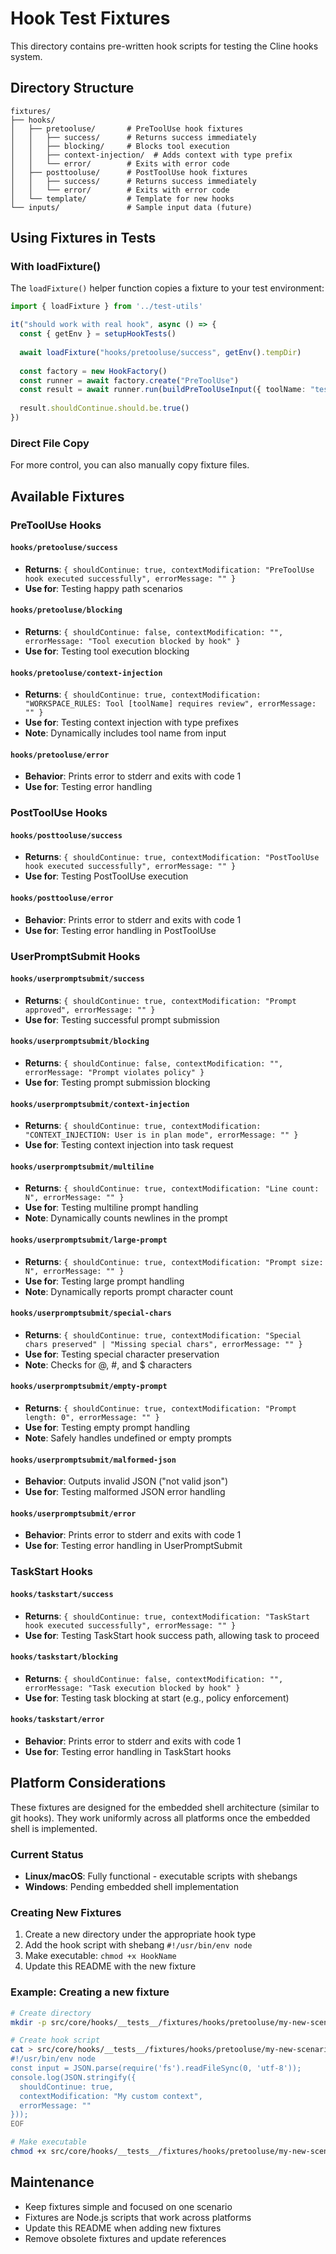 # Hook Test Fixtures

This directory contains pre-written hook scripts for testing the Cline hooks system.

## Directory Structure

```
fixtures/
├── hooks/
│   ├── pretooluse/       # PreToolUse hook fixtures
│   │   ├── success/      # Returns success immediately
│   │   ├── blocking/     # Blocks tool execution
│   │   ├── context-injection/  # Adds context with type prefix
│   │   └── error/        # Exits with error code
│   ├── posttooluse/      # PostToolUse hook fixtures
│   │   ├── success/      # Returns success immediately
│   │   └── error/        # Exits with error code
│   └── template/         # Template for new hooks
└── inputs/               # Sample input data (future)
```

## Using Fixtures in Tests

### With loadFixture()

The `loadFixture()` helper function copies a fixture to your test environment:

```typescript
import { loadFixture } from '../test-utils'

it("should work with real hook", async () => {
  const { getEnv } = setupHookTests()
  
  await loadFixture("hooks/pretooluse/success", getEnv().tempDir)
  
  const factory = new HookFactory()
  const runner = await factory.create("PreToolUse")
  const result = await runner.run(buildPreToolUseInput({ toolName: "test_tool" }))
  
  result.shouldContinue.should.be.true()
})
```

### Direct File Copy

For more control, you can also manually copy fixture files.

## Available Fixtures

### PreToolUse Hooks

#### `hooks/pretooluse/success`
- **Returns**: `{ shouldContinue: true, contextModification: "PreToolUse hook executed successfully", errorMessage: "" }`
- **Use for**: Testing happy path scenarios

#### `hooks/pretooluse/blocking`
- **Returns**: `{ shouldContinue: false, contextModification: "", errorMessage: "Tool execution blocked by hook" }`
- **Use for**: Testing tool execution blocking

#### `hooks/pretooluse/context-injection`
- **Returns**: `{ shouldContinue: true, contextModification: "WORKSPACE_RULES: Tool [toolName] requires review", errorMessage: "" }`
- **Use for**: Testing context injection with type prefixes
- **Note**: Dynamically includes tool name from input

#### `hooks/pretooluse/error`
- **Behavior**: Prints error to stderr and exits with code 1
- **Use for**: Testing error handling

### PostToolUse Hooks

#### `hooks/posttooluse/success`
- **Returns**: `{ shouldContinue: true, contextModification: "PostToolUse hook executed successfully", errorMessage: "" }`
- **Use for**: Testing PostToolUse execution

#### `hooks/posttooluse/error`
- **Behavior**: Prints error to stderr and exits with code 1
- **Use for**: Testing error handling in PostToolUse

### UserPromptSubmit Hooks

#### `hooks/userpromptsubmit/success`
- **Returns**: `{ shouldContinue: true, contextModification: "Prompt approved", errorMessage: "" }`
- **Use for**: Testing successful prompt submission

#### `hooks/userpromptsubmit/blocking`
- **Returns**: `{ shouldContinue: false, contextModification: "", errorMessage: "Prompt violates policy" }`
- **Use for**: Testing prompt submission blocking

#### `hooks/userpromptsubmit/context-injection`
- **Returns**: `{ shouldContinue: true, contextModification: "CONTEXT_INJECTION: User is in plan mode", errorMessage: "" }`
- **Use for**: Testing context injection into task request

#### `hooks/userpromptsubmit/multiline`
- **Returns**: `{ shouldContinue: true, contextModification: "Line count: N", errorMessage: "" }`
- **Use for**: Testing multiline prompt handling
- **Note**: Dynamically counts newlines in the prompt

#### `hooks/userpromptsubmit/large-prompt`
- **Returns**: `{ shouldContinue: true, contextModification: "Prompt size: N", errorMessage: "" }`
- **Use for**: Testing large prompt handling
- **Note**: Dynamically reports prompt character count

#### `hooks/userpromptsubmit/special-chars`
- **Returns**: `{ shouldContinue: true, contextModification: "Special chars preserved" | "Missing special chars", errorMessage: "" }`
- **Use for**: Testing special character preservation
- **Note**: Checks for @, #, and $ characters

#### `hooks/userpromptsubmit/empty-prompt`
- **Returns**: `{ shouldContinue: true, contextModification: "Prompt length: 0", errorMessage: "" }`
- **Use for**: Testing empty prompt handling
- **Note**: Safely handles undefined or empty prompts

#### `hooks/userpromptsubmit/malformed-json`
- **Behavior**: Outputs invalid JSON ("not valid json")
- **Use for**: Testing malformed JSON error handling

#### `hooks/userpromptsubmit/error`
- **Behavior**: Prints error to stderr and exits with code 1
- **Use for**: Testing error handling in UserPromptSubmit

### TaskStart Hooks

#### `hooks/taskstart/success`
- **Returns**: `{ shouldContinue: true, contextModification: "TaskStart hook executed successfully", errorMessage: "" }`
- **Use for**: Testing TaskStart hook success path, allowing task to proceed

#### `hooks/taskstart/blocking`
- **Returns**: `{ shouldContinue: false, contextModification: "", errorMessage: "Task execution blocked by hook" }`
- **Use for**: Testing task blocking at start (e.g., policy enforcement)

#### `hooks/taskstart/error`
- **Behavior**: Prints error to stderr and exits with code 1
- **Use for**: Testing error handling in TaskStart hooks

## Platform Considerations

These fixtures are designed for the embedded shell architecture (similar to git hooks). They work uniformly across all platforms once the embedded shell is implemented.

### Current Status
- **Linux/macOS**: Fully functional - executable scripts with shebangs
- **Windows**: Pending embedded shell implementation

### Creating New Fixtures

1. Create a new directory under the appropriate hook type
2. Add the hook script with shebang `#!/usr/bin/env node`
3. Make executable: `chmod +x HookName`
4. Update this README with the new fixture

### Example: Creating a new fixture

```bash
# Create directory
mkdir -p src/core/hooks/__tests__/fixtures/hooks/pretooluse/my-new-scenario

# Create hook script
cat > src/core/hooks/__tests__/fixtures/hooks/pretooluse/my-new-scenario/PreToolUse << 'EOF'
#!/usr/bin/env node
const input = JSON.parse(require('fs').readFileSync(0, 'utf-8'));
console.log(JSON.stringify({
  shouldContinue: true,
  contextModification: "My custom context",
  errorMessage: ""
}));
EOF

# Make executable
chmod +x src/core/hooks/__tests__/fixtures/hooks/pretooluse/my-new-scenario/PreToolUse
```

## Maintenance

- Keep fixtures simple and focused on one scenario
- Fixtures are Node.js scripts that work across platforms
- Update this README when adding new fixtures
- Remove obsolete fixtures and update references
